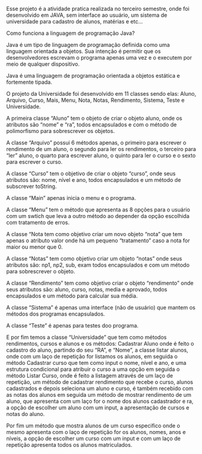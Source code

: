 Esse projeto é a atividade pratica realizada no terceiro semestre, onde foi desenvolvido em JAVA, sem interface ao usuário, um sistema de universidade para cadastro de alunos, matérias e etc... 

 

Como funciona a linguagem de programação Java? 

 

Java é um tipo de linguagem de programação definida como uma linguagem orientada a objetos. Sua intenção é permitir que os desenvolvedores escrevam o programa apenas uma vez e o executem por meio de qualquer dispositivo. 

 

Java é uma linguagem de programação orientada a objetos estática e fortemente tipada. 

 

O projeto da Universidade foi desenvolvido em 11 classes sendo elas: Aluno, Arquivo, Curso, Mais, Menu, Nota, Notas, Rendimento, Sistema, Teste e Universidade. 

A primeira classe “Aluno” tem o objeto de criar o objeto aluno, onde os atributos são “nome” e “ra”, todos encapsulados e com o método de polimorfismo para sobrescrever os objetos. 

 

A classe “Arquivo” possui 6 métodos apenas, o primeiro para escrever o rendimento de um aluno, o segundo para ler os rendimentos, o terceiro para “ler” aluno, o quarto para escrever aluno, o quinto para ler o curso e o sexto para escrever o curso. 

 

A classe “Curso” tem o objetivo de criar o objeto “curso”, onde seus atributos são: nome, nível e ano, todos encapsulados e um método de subscrever toString. 

 

A classe “Main” apenas inicia o menu e o programa. 

 

A classe “Menu” tem o método que apresenta as 8 opções para o usuário com um swtich que leva a outro método ao depender da opção escolhida com tratamento de erros.  

A classe “Nota tem como objetivo criar um novo objeto “nota” que tem apenas o atributo valor onde há um pequeno “tratamento” caso a nota for maior ou menor que 0. 

 

 

 

A classe “Notas” tem como objetivo criar um objeto “notas” onde seus atributos são: np1, np2, sub, exam todos encapsulados e com um método para sobrescrever o objeto. 

 

A classe “Rendimento” tem como objetivo criar o objeto “rendimento” onde seus atributos são: aluno, curso, notas, media e aprovado, todos encapsulados e um método para calcular sua média. 

 

A classe “Sistema” é apenas uma interface (não de usuário) que mantem os métodos dos programas encapsulados.  

 

A classe “Teste” é apenas para testes doo programa. 

 

E por fim temos a classe “Universidade” que tem como métodos rendimentos, cursos e alunos e os métodos: Cadastrar Aluno onde é feito o cadastro do aluno, partindo do seu “RA”, e “Nome”, a classe listar alunos, onde com um laço de repetição for listamos os alunos, em seguida o método Cadastrar curso que tem como input o nome, nível e ano, e uma estrutura condicional para atribuir o curso a uma opção em seguida o método Listar Curso, onde é feito a listagem através de um laço de repetição, um método de cadastrar rendimento que recebe o curso, alunos cadastrados e depois seleciona um aluno e curso, é também recebido com as notas dos alunos em seguida um método de mostrar rendimento de um aluno, que apresenta com um laço for o nome dos alunos cadastrador e ra, a opção de escolher um aluno com um input,  a apresentação de cursos e notas do aluno. 

Por fim um método que mostra alunos de um curso especifico onde o mesmo apresenta com o laço de repetição for os alunos, nomes, anos e níveis, a opção de escolher um curso com um input e com um laço de repetição apresenta todos os alunos matriculados. 
